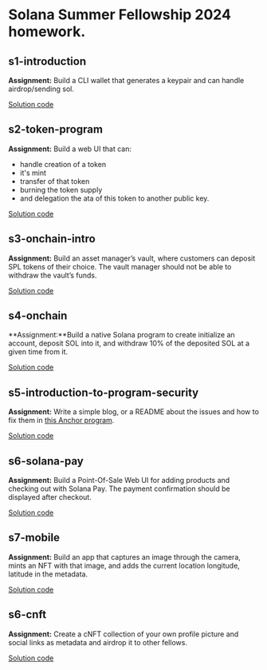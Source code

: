 # Solana Summer Fellowship 2024 homework.

## s1-introduction
**Assignment:** Build a CLI wallet that generates a keypair and can handle airdrop/sending sol.

[Solution code](./s1-introduction)
  
## s2-token-program
**Assignment:** Build a web UI that can:
- handle creation of a token
- it's mint
- transfer of that token
- burning the token supply
- and delegation the ata of this token to another public key.

[Solution code](./s2-token-program)
  
## s3-onchain-intro
**Assignment:** Build an asset manager’s vault, where customers can deposit SPL tokens of their choice. The vault manager should not be able to withdraw the vault’s funds.

[Solution code](./s3-onchain-intro)
  
## s4-onchain
**Assignment:**Build a native Solana program to create initialize an account, deposit SOL into it, and withdraw 10% of the deposited SOL at a given time from it.

[Solution code](./s4-onchain)
  
## s5-introduction-to-program-security
**Assignment:** Write a simple blog, or a README about the issues and how to fix them in [this Anchor program](https://github.com/GitBolt/insecure-program).

[Solution code](./s5-security)
  
## s6-solana-pay
**Assignment:** Build a Point-Of-Sale Web UI for adding products and checking out with Solana Pay. The payment confirmation should be displayed after checkout.

[Solution code](./s6-solana-pay)
  
## s7-mobile
**Assignment:** Build an app that captures an image through the camera, mints an NFT with that image, and adds the current location longitude, latitude in the metadata.

[Solution code](./s7-mobile2)
  
## s6-cnft
**Assignment:** Create a cNFT collection of your own profile picture and social links as metadata and airdrop it to other fellows.

[Solution code](./s8-cnft)
  
